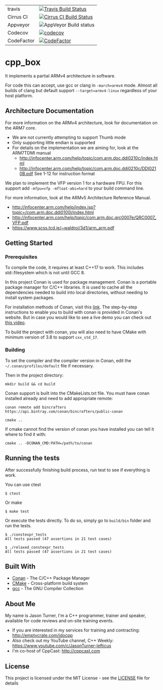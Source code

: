|      |  |
|------------|---------------------------------------------------------------------------------------------------------------------------------------------------|
| travis     | [![Travis Build Status](https://travis-ci.org/lefticus/cpp_box.svg?branch=master)](https://travis-ci.org/lefticus/cpp_box)                               |
| Cirrus CI  | [![Cirrus CI Build Status](https://api.cirrus-ci.com/github/lefticus/cpp_box.svg)](https://cirrus-ci.com/github/lefticus/cpp_box)                        |
| Appveyor   | ![AppVeyor Build status](https://img.shields.io/appveyor/ci/lefticus/cpp-box.svg)                                                                              |
| Codecov    | [![codecov](https://codecov.io/gh/lefticus/cpp_box/branch/master/graph/badge.svg)](https://codecov.io/gh/lefticus/cpp_box)                        |
| CodeFactor | [![CodeFactor](https://www.codefactor.io/repository/github/lefticus/cpp_box/badge)](https://www.codefactor.io/repository/github/lefticus/cpp_box) |
# cpp_box

It implements a partial ARMv4 architecture in software.

For code this can accept, use gcc or clang in `-march=armv4` mode. Almost all builds of clang but default support `--target=armv4-linux` regardless of your host platform.

## Architecture Documentation

For more information on the ARMv4 architecture, look for documentation on the ARM7 core.

 * We are not currently attempting to support Thumb mode
 * Only supporting little endian is supported
 * For details on the implementation we are aiming for, look at the ARM7TDMI manual
    * http://infocenter.arm.com/help/topic/com.arm.doc.ddi0210c/index.html
    * http://infocenter.arm.com/help/topic/com.arm.doc.ddi0210c/DDI0210B.pdf See 1-12 for instruction format

We plan to implement the VFP version 1 for a hardware FPU. For this support add `-mfpu=vfp -mfloat-abi=hard` to your build command line.

For more information, look at the ARMv5 Architecture Reference Manual. 
 * http://infocenter.arm.com/help/index.jsp?topic=/com.arm.doc.ddi0100i/index.html
 * http://infocenter.arm.com/help/topic/com.arm.doc.qrc0007e/QRC0007_VFP.pdf
 * https://www.scss.tcd.ie/~waldroj/3d1/arm_arm.pdf


## Getting Started
### Prerequisites

To compile the code, it requires at least C++17 to work. This includes std::filesystem which is not until GCC 8.

In this project Conan is used for package management. Conan is a portable package manager for C/C++ libraries.
It is used to cache all the dependencies needed to build into local directories, without needing to install system packages.

For installation methods of Conan, visit this [link](https://docs.conan.io/en/latest/installation.html). The step-by-step instructions to enable you to build with conan is provided in Conan's website. But in case you would like to see a live demo you can check out [this video](https://youtu.be/9cCQHJ-cNHY).

To build the project with conan, you will also need to have CMake with minimum version of 3.8 to support `cxx_std_17`.

### Building
To set the compiler and the compiler version in Conan, edit the `~/.conan/profiles/default` file if necessary.

Then in the project directory:

```
mkdir build && cd build
```

Conan support is built into the CMakeLists.txt file. You must have conan installed already and need to add appropriate remote:

```
conan remote add bincrafters https://api.bintray.com/conan/bincrafters/public-conan
```


```
cmake ..
```

If cmake cannot find the version of conan you have installed you can tell it where to find it with:

```
cmake .. -DCONAN_CMD:PATH=/path/to/conan
```

## Running the tests

After successfully finishing build process, run test to see if everything is work.

You can use ctest

```
$ ctest
```

Or make

```
$ make test
```

Or execute the tests directly. To do so, simply go to `build/bin` folder and run the tests.


```
$ ./constexpr_tests
All tests passed (47 assertions in 21 test cases)
```

```
$ ./relaxed_constexpr_tests
All tests passed (47 assertions in 21 test cases)
```

## Built With

* [Conan](https://conan.io/) - The C/C++ Package Manager
* [CMake](https://cmake.org/) - Cross-platform build system
* [gcc](https://gcc.gnu.org/) - The GNU Compiler Collection

## About Me

My name is Jason Turner, I'm a C++ programmer, trainer and speaker, available for code reviews and on-site training events.

 * If you are interested in my services for training and contracting: http://emptycrate.com/idocpp
 * Also check out my YouTube channel, C++ Weekly: https://www.youtube.com/c/JasonTurner-lefticus
 * I'm co-host of CppCast: http://cppcast.com

## License

This project is licensed under the MIT License - see the [LICENSE](LICENSE) file for details
